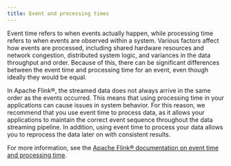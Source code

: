 ```yaml
---
title: Event and processing times
---
```


Event time refers to when events actually happen, while processing time
refers to when events are observed within a system. Various factors
affect how events are processed, including shared hardware resources and
network congestion, distributed system logic, and variances in the data
throughput and order. Because of this, there can be significant
differences between the event time and processing time for an event,
even though ideally they would be equal.

In Apache Flink®, the streamed data does not always arrive in the same
order as the events occurred. This means that using processing time in
your applications can cause issues in system behavior. For this reason,
we recommend that you use event time to process data, as it allows your
applications to maintain the correct event sequence throughout the data
streaming pipeline. In addition, using event time to process your data
allows you to reprocess the data later on with consistent results.

For more information, see the [Apache Flink® documentation on event time
and processing
time](https://nightlies.apache.org/flink/flink-docs-release-1.16/docs/ops/state/checkpoints/).
